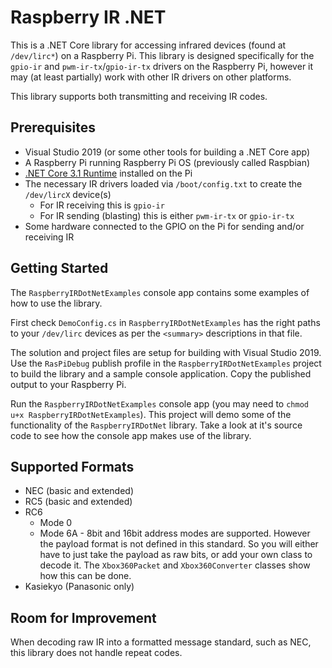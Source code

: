 # Raspberry IR .NET

This is a .NET Core library for accessing infrared devices (found at `/dev/lirc*`) on a Raspberry Pi. This library is designed specifically for the `gpio-ir` and `pwm-ir-tx`/`gpio-ir-tx` drivers on the Raspberry Pi, however it may (at least partially) work with other IR drivers on other platforms.

This library supports both transmitting and receiving IR codes.

## Prerequisites
 * Visual Studio 2019 (or some other tools for building a .NET Core app)
 * A Raspberry Pi running Raspberry Pi OS (previously called Raspbian)
 * [.NET Core 3.1 Runtime](https://dotnet.microsoft.com/download/dotnet-core/) installed on the Pi
 * The necessary IR drivers loaded via `/boot/config.txt` to create the `/dev/lircX` device(s)
   * For IR receiving this is `gpio-ir`
   * For IR sending (blasting) this is either `pwm-ir-tx` or `gpio-ir-tx`
 * Some hardware connected to the GPIO on the Pi for sending and/or receiving IR


## Getting Started

The `RaspberryIRDotNetExamples` console app contains some examples of how to use the library.

First check `DemoConfig.cs` in `RaspberryIRDotNetExamples` has the right paths to your `/dev/lirc` devices as per the `<summary>` descriptions in that file.

The solution and project files are setup for building with Visual Studio 2019. Use the `RasPiDebug` publish profile in the `RaspberryIRDotNetExamples` project to build the library and a sample console application. Copy the published output to your Raspberry Pi. 

Run the `RaspberryIRDotNetExamples` console app (you may need to `chmod u+x RaspberryIRDotNetExamples`). This project will demo some of the functionality of the `RaspberryIRDotNet` library. Take a look at it's source code to see how the console app makes use of the library.

## Supported Formats
 * NEC (basic and extended)
 * RC5 (basic and extended)
 * RC6
   * Mode 0
   * Mode 6A - 8bit and 16bit address modes are supported. However the payload format is not defined in this standard. So you will either have to just take the payload as raw bits, or add your own class to decode it. The `Xbox360Packet` and `Xbox360Converter` classes show how this can be done.
 * Kasiekyo (Panasonic only)


## Room for Improvement
When decoding raw IR into a formatted message standard, such as NEC, this library does not handle repeat codes.
